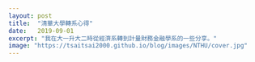 ```yaml
---
layout: post
title:  "清華大學轉系心得"
date:   2019-09-01
excerpt: "我在大一升大二時從經濟系轉到計量財務金融學系的一些分享。"
image: "https://tsaitsai2000.github.io/blog/images/NTHU/cover.jpg"
---
```

